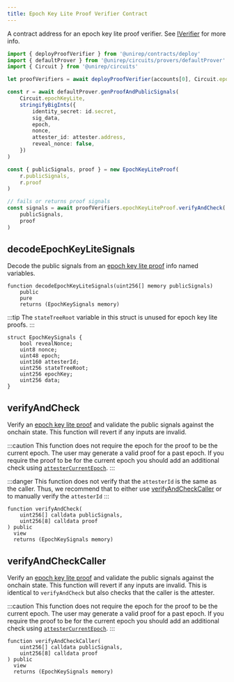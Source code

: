 ```yaml
---
title: Epoch Key Lite Proof Verifier Contract
---
```


A contract address for an epoch key lite proof verifier. See [IVerifier](/docs/contracts-api/iverifier-sol) for more info.

```ts
import { deployProofVerifier } from '@unirep/contracts/deploy'
import { defaultProver } from '@unirep/circuits/provers/defaultProver'
import { Circuit } from '@unirep/circuits'

let proofVerifiers = await deployProofVerifier(accounts[0], Circuit.epochKeyLite) // deploys all proof verification contracts

const r = await defaultProver.genProofAndPublicSignals(
    Circuit.epochKeyLite,
    stringifyBigInts({
        identity_secret: id.secret,
        sig_data,
        epoch,
        nonce,
        attester_id: attester.address,
        reveal_nonce: false,
    })
)

const { publicSignals, proof } = new EpochKeyLiteProof(
    r.publicSignals,
    r.proof
)

// fails or returns proof signals
const signals = await proofVerifiers.epochKeyLiteProof.verifyAndCheck(
    publicSignals,
    proof
) 

```

## decodeEpochKeyLiteSignals

Decode the public signals from an [epoch key lite proof](../circuits-api/circuits#epoch-key-lite-proof) info named variables.

```sol
function decodeEpochKeyLiteSignals(uint256[] memory publicSignals)
    public
    pure
    returns (EpochKeySignals memory)
```

:::tip
The `stateTreeRoot` variable in this struct is unused for epoch key lite proofs.
:::

```sol
struct EpochKeySignals {
    bool revealNonce;
    uint8 nonce;
    uint48 epoch;
    uint160 attesterId;
    uint256 stateTreeRoot;
    uint256 epochKey;
    uint256 data;
}
```

## verifyAndCheck

Verify an [epoch key lite proof](../circuits-api/circuits#epoch-key-lite-proof) and validate the public signals against the onchain state. This function will revert if any inputs are invalid.

:::caution
This function does not require the epoch for the proof to be the current epoch. The user may generate a valid proof for a past epoch. If you require the proof to be for the current epoch you should add an additional check using [`attesterCurrentEpoch`](#attestercurrentepoch).
:::

:::danger
This function does not verify that the `attesterId` is the same as the caller. Thus, we recommend that to either use [verifyAndCheckCaller](#verifyandcheckcaller) or to manually verify the `attesterId`
:::

```sol
function verifyAndCheck(
    uint256[] calldata publicSignals,
    uint256[8] calldata proof
) public
  view
  returns (EpochKeySignals memory) 
```
## verifyAndCheckCaller

Verify an [epoch key lite proof](../circuits-api/circuits#epoch-key-lite-proof) and validate the public signals against the onchain state. This function will revert if any inputs are invalid. This is identical to `verifyAndCheck` but also checks that the caller is the attester.

:::caution
This function does not require the epoch for the proof to be the current epoch. The user may generate a valid proof for a past epoch. If you require the proof to be for the current epoch you should add an additional check using [`attesterCurrentEpoch`](#attestercurrentepoch).
:::

```sol
function verifyAndCheckCaller(
    uint256[] calldata publicSignals,
    uint256[8] calldata proof
) public
  view
  returns (EpochKeySignals memory) 
